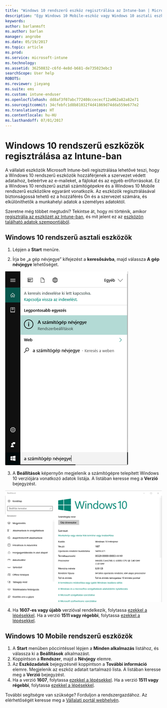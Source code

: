 ```yaml
---
title: "Windows 10 rendszerű eszköz regisztrálása az Intune-ban | Microsoft Docs"
description: "Egy Windows 10 Mobile-eszköz vagy Windows 10 asztali eszköz regisztrálását mutatja be az Intune-ban"
keywords: 
author: barlanmsft
ms.author: barlan
manager: angrobe
ms.date: 05/19/2017
ms.topic: article
ms.prod: 
ms.service: microsoft-intune
ms.technology: 
ms.assetid: 36250832-c6fd-4e8d-b681-de735023ebc3
searchScope: User help
ROBOTS: 
ms.reviewer: jieyang
ms.suite: ems
ms.custom: intune-enduser
ms.openlocfilehash: dd8af3f07abc772408ccececf12a062a82a82e71
ms.sourcegitcommit: 34cfebfc1d8b81032f4d41869d74dda559e677e2
ms.translationtype: HT
ms.contentlocale: hu-HU
ms.lasthandoff: 07/01/2017
---
```

# <a name="enroll-your-windows-10-devices-in-intune"></a>Windows 10 rendszerű eszközök regisztrálása az Intune-ban

A vállalati eszközök Microsoft Intune-beli regisztrálása lehetővé teszi, hogy a Windows 10 rendszerű eszközök hozzáférjenek a szervezet védett adataihoz, beleértve az e-maileket, a fájlokat és az egyéb erőforrásokat. Ez a Windows 10 rendszerű asztali számítógépekre és a Windows 10 Mobile rendszerű eszközökre egyaránt vonatkozik. Az eszközök regisztrálásával biztonságossá tehető ez a hozzáférés Ön és a szervezet számára, és elkülöníthetők a munkahelyi adatok a személyes adatoktól.

Szeretne még többet megtudni? Tekintse át, hogy mi történik, amikor [regisztrálja az eszközét az Intune-ban](what-happens-if-you-install-the-company-portal-app-and-enroll-your-device-in-intune-windows.md), és mit jelent ez az [eszközön található adatok szempontjából](what-info-can-your-company-see-when-you-enroll-your-device-in-intune.md).

## <a name="windows-10-desktop-devices"></a>Windows 10 rendszerű asztali eszközök

1. Lépjen a **Start** menüre.

2. Írja be „a gép névjegye” kifejezést a __keresősávba__, majd válassza __A gép névjegye__ lehetőséget.

 ![A gép névjegye – keresés](media/searching_for_about_your_pc.png)

3.  A __Beállítások__ képernyőn megjelenik a számítógépre telepített Windows 10 verziójára vonatkozó adatok listája. A listában keresse meg a __Verzió__ bejegyzést.

 ![Windows 10 asztali verzió – A gép névjegye](media/settings_about_pc.png)

4.  Ha __1607-es vagy újabb__ verzióval rendelkezik, folytassa [ezekkel a lépésekkel](enroll-your-w10-device-access-work-or-school.md). Ha a verzió __1511 vagy régebbi__, folytassa [ezekkel a lépésekkel](enroll-your-w10-device-your-account.md).

## <a name="windows-10-mobile-devices"></a>Windows 10 Mobile rendszerű eszközök        

1.  A __Start__ menüben pöccintéssel lépjen a __Minden alkalmazás__ listához, és válassza ki a __Beállítások__ alkalmazást.        
2.  Koppintson a __Rendszer__, majd a __Névjegy__ elemre.       
3.  Az __Eszközadatok__ bejegyzésnél koppintson a __További információ__ elemre. Megjelenik az eszköz adatait tartalmazó lista. A listában keresse meg a __Verzió__ bejegyzést.        
4.  Ha a verzió __1607__, folytassa [ezekkel a lépésekkel](enroll-your-w10-device-access-work-or-school.md). Ha a verzió __1511 vagy régebbi__, folytassa [ezekkel a lépésekkel](enroll-your-w10-device-your-account.md).

További segítségre van szüksége? Forduljon a rendszergazdához. Az elérhetőségét keresse meg a [Vállalati portál webhelyén](http://portal.manage.microsoft.com).

